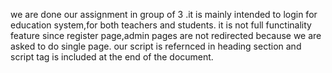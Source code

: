 we are done our assignment in group of 3 .it is mainly intended to login for education system,for both teachers and students.
it is not full functinality feature since register page,admin pages are not redirected because we are asked to do single page.
our script is refernced in heading section and script tag is included at the end of the document.